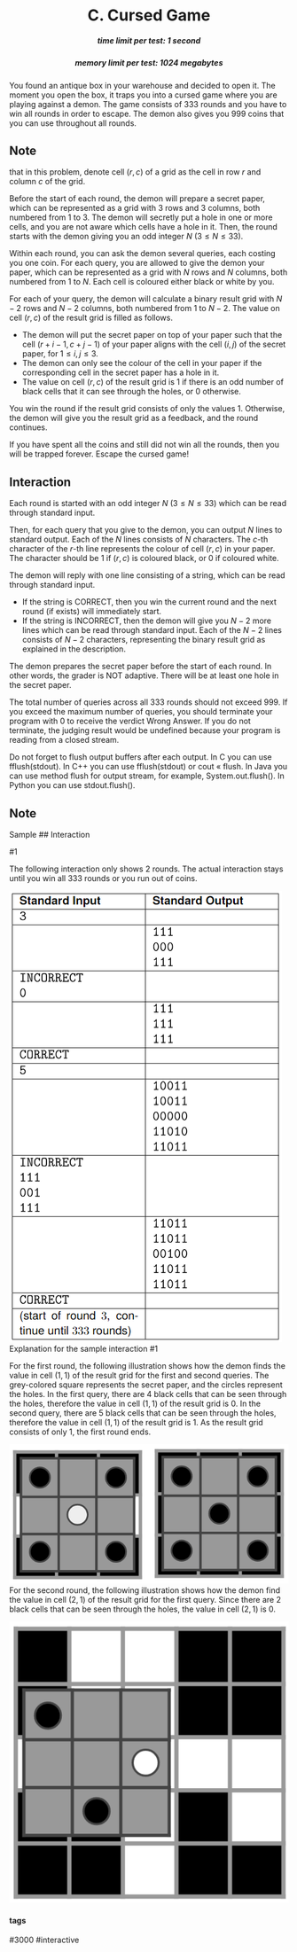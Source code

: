 <h1 style='text-align: center;'> C. Cursed Game</h1>

<h5 style='text-align: center;'>time limit per test: 1 second</h5>
<h5 style='text-align: center;'>memory limit per test: 1024 megabytes</h5>

You found an antique box in your warehouse and decided to open it. The moment you open the box, it traps you into a cursed game where you are playing against a demon. The game consists of $333$ rounds and you have to win all rounds in order to escape. The demon also gives you $999$ coins that you can use throughout all rounds.

## Note

 that in this problem, denote cell $(r, c)$ of a grid as the cell in row $r$ and column $c$ of the grid.

Before the start of each round, the demon will prepare a secret paper, which can be represented as a grid with $3$ rows and $3$ columns, both numbered from $1$ to $3$. The demon will secretly put a hole in one or more cells, and you are not aware which cells have a hole in it. Then, the round starts with the demon giving you an odd integer $N$ ($3 \leq N \leq 33$).

Within each round, you can ask the demon several queries, each costing you one coin. For each query, you are allowed to give the demon your paper, which can be represented as a grid with $N$ rows and $N$ columns, both numbered from $1$ to $N$. Each cell is coloured either black or white by you.

For each of your query, the demon will calculate a binary result grid with $N - 2$ rows and $N - 2$ columns, both numbered from $1$ to $N - 2$. The value on cell $(r, c)$ of the result grid is filled as follows.

* The demon will put the secret paper on top of your paper such that the cell $(r + i - 1, c + j - 1)$ of your paper aligns with the cell $(i, j)$ of the secret paper, for $1 \leq i, j \leq 3$.
* The demon can only see the colour of the cell in your paper if the corresponding cell in the secret paper has a hole in it.
* The value on cell $(r, c)$ of the result grid is $1$ if there is an odd number of black cells that it can see through the holes, or $0$ otherwise.

You win the round if the result grid consists of only the values $1$. Otherwise, the demon will give you the result grid as a feedback, and the round continues.

If you have spent all the coins and still did not win all the rounds, then you will be trapped forever. Escape the cursed game!

## Interaction

Each round is started with an odd integer $N$ ($3 \leq N \leq 33$) which can be read through standard input.

Then, for each query that you give to the demon, you can output $N$ lines to standard output. Each of the $N$ lines consists of $N$ characters. The $c$-th character of the $r$-th line represents the colour of cell $(r, c)$ in your paper. The character should be 1 if $(r, c)$ is coloured black, or 0 if coloured white.

The demon will reply with one line consisting of a string, which can be read through standard input.

* If the string is CORRECT, then you win the current round and the next round (if exists) will immediately start.
* If the string is INCORRECT, then the demon will give you $N - 2$ more lines which can be read through standard input. Each of the $N - 2$ lines consists of $N - 2$ characters, representing the binary result grid as explained in the description.

The demon prepares the secret paper before the start of each round. In other words, the grader is NOT adaptive. There will be at least one hole in the secret paper.

The total number of queries across all $333$ rounds should not exceed $999$. If you exceed the maximum number of queries, you should terminate your program with $0$ to receive the verdict Wrong Answer. If you do not terminate, the judging result would be undefined because your program is reading from a closed stream.

Do not forget to flush output buffers after each output. In C you can use fflush(stdout). In C++ you can use fflush(stdout) or cout « flush. In Java you can use method flush for output stream, for example, System.out.flush(). In Python you can use stdout.flush().

## Note

Sample ## Interaction

 #1

The following interaction only shows $2$ rounds. The actual interaction stays until you win all $333$ rounds or you run out of coins.

 ![](images/8d5e5b85f8fdcf290ea495896ce0022bffca70ad.png) Explanation for the sample interaction #1

For the first round, the following illustration shows how the demon finds the value in cell $(1, 1)$ of the result grid for the first and second queries. The grey-colored square represents the secret paper, and the circles represent the holes. In the first query, there are $4$ black cells that can be seen through the holes, therefore the value in cell $(1, 1)$ of the result grid is $0$. In the second query, there are $5$ black cells that can be seen through the holes, therefore the value in cell $(1, 1)$ of the result grid is $1$. As the result grid consists of only 1, the first round ends.

 ![](images/09fc8c051e6805f41490e57a436d81c718145a16.png) For the second round, the following illustration shows how the demon find the value in cell $(2, 1)$ of the result grid for the first query. Since there are $2$ black cells that can be seen through the holes, the value in cell $(2, 1)$ is $0$.

 ![](images/d8219d3002b6a8776fd109cc3d8341cd61f97997.png) 

#### tags 

#3000 #interactive 